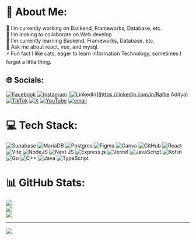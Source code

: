 # 💫 About Me:
🔭 I’m currently working on Backend, Frameworks, Database, etc.<br>👯 I’m looking to collaborate on Web develop<br>🌱 I’m currently learning Backend, Frameworks, Database, etc.<br>💬 Ask me about react, vue, and mysql.<br>⚡ Fun fact I like cats, eager to learn Information Technology, sometimes I forgot a little thing.


## 🌐 Socials:
[![Facebook](https://img.shields.io/badge/Facebook-%231877F2.svg?logo=Facebook&logoColor=white)](https://facebook.com/raflieaditya.2128) [![Instagram](https://img.shields.io/badge/Instagram-%23E4405F.svg?logo=Instagram&logoColor=white)](https://instagram.com/raflie.adityap) [![LinkedIn](https://img.shields.io/badge/LinkedIn-%230077B5.svg?logo=linkedin&logoColor=white)](https://linkedin.com/in/Raflie Aditya) [![TikTok](https://img.shields.io/badge/TikTok-%23000000.svg?logo=TikTok&logoColor=white)](https://tiktok.com/@rapsmodeoverpower) [![X](https://img.shields.io/badge/X-black.svg?logo=X&logoColor=white)](https://x.com/aditya_raflie) [![YouTube](https://img.shields.io/badge/YouTube-%23FF0000.svg?logo=YouTube&logoColor=white)](https://youtube.com/@raflissiaarnoldi) [![email](https://img.shields.io/badge/Email-D14836?logo=gmail&logoColor=white)](mailto:raflieaditya028@gmail.com) 

# 💻 Tech Stack:
![Supabase](https://img.shields.io/badge/Supabase-3ECF8E?style=flat&logo=supabase&logoColor=white) ![MariaDB](https://img.shields.io/badge/MariaDB-003545?style=flat&logo=mariadb&logoColor=white) ![Postgres](https://img.shields.io/badge/postgres-%23316192.svg?style=flat&logo=postgresql&logoColor=white) ![Figma](https://img.shields.io/badge/figma-%23F24E1E.svg?style=flat&logo=figma&logoColor=white) ![Canva](https://img.shields.io/badge/Canva-%2300C4CC.svg?style=flat&logo=Canva&logoColor=white) ![GitHub](https://img.shields.io/badge/github-%23121011.svg?style=flat&logo=github&logoColor=white) ![React](https://img.shields.io/badge/react-%2320232a.svg?style=flat&logo=react&logoColor=%2361DAFB) ![Vite](https://img.shields.io/badge/vite-%23646CFF.svg?style=flat&logo=vite&logoColor=white) ![NodeJS](https://img.shields.io/badge/node.js-6DA55F?style=flat&logo=node.js&logoColor=white) ![Next JS](https://img.shields.io/badge/Next-black?style=flat&logo=next.js&logoColor=white) ![Express.js](https://img.shields.io/badge/express.js-%23404d59.svg?style=flat&logo=express&logoColor=%2361DAFB) ![Vercel](https://img.shields.io/badge/vercel-%23000000.svg?style=flat&logo=vercel&logoColor=white) ![JavaScript](https://img.shields.io/badge/javascript-%23323330.svg?style=flat&logo=javascript&logoColor=%23F7DF1E) ![Kotlin](https://img.shields.io/badge/kotlin-%237F52FF.svg?style=flat&logo=kotlin&logoColor=white) ![Go](https://img.shields.io/badge/go-%2300ADD8.svg?style=flat&logo=go&logoColor=white) ![C++](https://img.shields.io/badge/c++-%2300599C.svg?style=flat&logo=c%2B%2B&logoColor=white) ![Java](https://img.shields.io/badge/java-%23ED8B00.svg?style=flat&logo=openjdk&logoColor=white) ![TypeScript](https://img.shields.io/badge/typescript-%23007ACC.svg?style=flat&logo=typescript&logoColor=white)
# 📊 GitHub Stats:
![](https://github-readme-stats.vercel.app/api?username=Arafle2828&theme=dark&hide_border=false&include_all_commits=false&count_private=false)<br/>
![](https://nirzak-streak-stats.vercel.app/?user=Arafle2828&theme=dark&hide_border=false)<br/>
![](https://github-readme-stats.vercel.app/api/top-langs/?username=Arafle2828&theme=dark&hide_border=false&include_all_commits=false&count_private=false&layout=compact)

---
[![](https://visitcount.itsvg.in/api?id=Arafle2828&icon=0&color=0)](https://visitcount.itsvg.in)

<!-- Proudly created with GPRM ( https://gprm.itsvg.in ) -->
